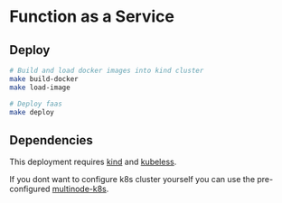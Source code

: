 # Function as a Service

## Deploy

```sh
# Build and load docker images into kind cluster
make build-docker
make load-image

# Deploy faas
make deploy
```

## Dependencies

This deployment requires [kind](https://kind.sigs.k8s.io/docs/user/quick-start/) and [kubeless](https://kubeless.io/).

If you dont want to configure k8s cluster yourself you can use the pre-configured [multinode-k8s](https://github.com/weak-head/multinode-k8s).

